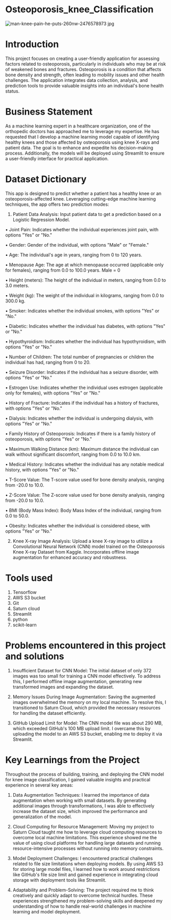 # Osteoporosis_knee_Classification
![man-knee-pain-he-puts-260nw-2476578973 jpg](https://github.com/user-attachments/assets/69d8db39-531e-417d-a6a5-79578d115f0a)

# Introduction
This project focuses on creating a user-friendly application for assessing factors related to osteoporosis, particularly in individuals who may be at risk of weakened bones and fractures. Osteoporosis is a condition that affects bone density and strength, often leading to mobility issues and other health challenges. The application integrates data collection, analysis, and prediction tools to provide valuable insights into an individual's bone health status.

# Business Statement
As a machine learning expert in a healthcare organization, one of the orthopedic doctors has approached me to leverage my expertise. He has requested that I develop a machine learning model capable of identifying healthy knees and those affected by osteoporosis using knee X-rays and patient data. The goal is to enhance and expedite his decision-making process. Additionally, the models will be deployed using Streamlit to ensure a user-friendly interface for practical application.

# Dataset Dictionary
This app is designed to predict whether a patient has a healthy knee or an osteoporosis-affected knee. Leveraging cutting-edge machine learning techniques, the app offers two prediction modes:

1. Patient Data Analysis: Input patient data to get a prediction based on a Logistic Regression Model.

• Joint Pain: Indicates whether the individual experiences joint pain, with options "Yes" or "No."

• Gender: Gender of the individual, with options "Male" or "Female."

• Age: The individual's age in years, ranging from 0 to 120 years.

• Menopause Age: The age at which menopause occurred (applicable only for females), ranging from 0.0 to 100.0 years. Male = 0

• Height (meters): The height of the individual in meters, ranging from 0.0 to 3.0 meters.

• Weight (kg): The weight of the individual in kilograms, ranging from 0.0 to 300.0 kg.

• Smoker: Indicates whether the individual smokes, with options "Yes" or "No."

• Diabetic: Indicates whether the individual has diabetes, with options "Yes" or "No."

• Hypothyroidism: Indicates whether the individual has hypothyroidism, with options "Yes" or "No."

• Number of Children: The total number of pregnancies or children the individual has had, ranging from 0 to 20.

• Seizure Disorder: Indicates if the individual has a seizure disorder, with options "Yes" or "No."

• Estrogen Use: Indicates whether the individual uses estrogen (applicable only for females), with options "Yes" or "No."

• History of Fracture: Indicates if the individual has a history of fractures, with options "Yes" or "No."

• Dialysis: Indicates whether the individual is undergoing dialysis, with options "Yes" or "No."

• Family History of Osteoporosis: Indicates if there is a family history of osteoporosis, with options "Yes" or "No."

• Maximum Walking Distance (km): Maximum distance the individual can walk without significant discomfort, ranging from 0.0 to 10.0 km.

• Medical History: Indicates whether the individual has any notable medical history, with options "Yes" or "No."

• T-Score Value: The T-score value used for bone density analysis, ranging from -20.0 to 10.0.

• Z-Score Value: The Z-score value used for bone density analysis, ranging from -20.0 to 10.0.

• BMI (Body Mass Index): Body Mass Index of the individual, ranging from 0.0 to 50.0.

• Obesity: Indicates whether the individual is considered obese, with options "Yes" or "No."

2. Knee X-ray Image Analysis: Upload a knee X-ray image to utilize a Convolutional Neural Network (CNN) model trained on the Osteoporosis Knee X-ray Dataset from Kaggle. Incorporates offline image augmentation for enhanced accuracy and robustness.

# Tools used 
1. Tensorflow
2. AWS S3 bucket
3. Git
4. Saturn cloud
5. Streamlit
6. python
7. scikit-learn


# Problems encountered in this project and solutions

1. Insufficient Dataset for CNN Model: The initial dataset of only 372 images was too small for training a CNN model effectively. To address this, I performed offline image augmentation, generating new transformed images and expanding the dataset.

2. Memory Issues During Image Augmentation: Saving the augmented images overwhelmed the memory on my local machine. To resolve this, I transitioned to Saturn Cloud, which provided the necessary resources for handling the dataset efficiently.

3. GitHub Upload Limit for Model: The CNN model file was about 290 MB, which exceeded GitHub's 100 MB upload limit. I overcame this by uploading the model to an AWS S3 bucket, enabling me to deploy it via Streamlit.

# Key Learnings from the Project 
Throughout the process of building, training, and deploying the CNN model for knee image classification, I gained valuable insights and practical experience in several key areas:

1. Data Augmentation Techniques: I learned the importance of data augmentation when working with small datasets. By generating additional images through transformations, I was able to effectively increase the dataset size, which improved the performance and generalization of the model.
   
2. Cloud Computing for Resource Management: Moving my project to Saturn Cloud taught me how to leverage cloud computing resources to overcome local machine limitations. This experience showed me the value of using cloud platforms for handling large datasets and running resource-intensive processes without running into memory constraints.
   
3. Model Deployment Challenges: I encountered practical challenges related to file size limitations when deploying models. By using AWS S3 for storing large model files, I learned how to work around restrictions like GitHub's file size limit and gained experience in integrating cloud storage with deployment tools like Streamlit.
 
4. Adaptability and Problem-Solving: The project required me to think creatively and quickly adapt to overcome technical hurdles. These experiences strengthened my problem-solving skills and deepened my understanding of how to handle real-world challenges in machine learning and model deployment.


